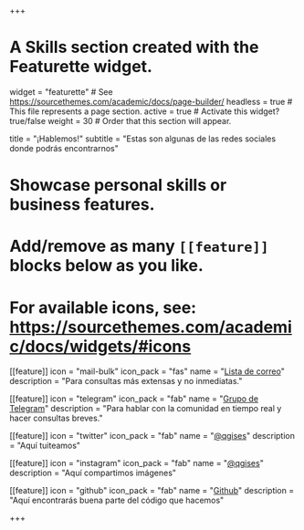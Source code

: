 +++
# A Skills section created with the Featurette widget.
widget = "featurette"  # See https://sourcethemes.com/academic/docs/page-builder/
headless = true  # This file represents a page section.
active = true  # Activate this widget? true/false
weight = 30  # Order that this section will appear.

title = "¡Hablemos!"
subtitle = "Estas son algunas de las redes sociales donde podrás encontrarnos"

# Showcase personal skills or business features.
#
# Add/remove as many `[[feature]]` blocks below as you like.
#
# For available icons, see: https://sourcethemes.com/academic/docs/widgets/#icons

[[feature]]
  icon = "mail-bulk"
  icon_pack = "fas"
  name = "[Lista de correo](https://lists.osgeo.org/mailman/listinfo/qgis-es)"
  description = "Para consultas más extensas y no inmediatas."

[[feature]]
  icon = "telegram"
  icon_pack = "fab"
  name = "[Grupo de Telegram](https://telegram.me/qgis_es)"
  description = "Para hablar con la comunidad en tiempo real y hacer consultas breves."

[[feature]]
  icon = "twitter"
  icon_pack = "fab"
  name = "[@qgises](https://twitter.com/qgises)"
  description = "Aquí tuiteamos"


[[feature]]
  icon = "instagram"
  icon_pack = "fab"
  name = "[@qgises](https://instagram.com/qgises)"
  description = "Aquí compartimos imágenes"

[[feature]]
  icon = "github"
  icon_pack = "fab"
  name = "[Github](http://github.com/qgises/)"
  description = "Aquí encontrarás buena parte del código que hacemos"



+++
